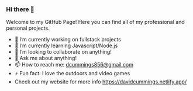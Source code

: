 ### Hi there 👋

Welcome to my GitHub Page! Here you can find all of my professional and personal projects.

- 🔭 I’m currently working on fullstack projects
- 🌱 I’m currently learning Javascript/Node.js
- 👯 I’m looking to collaborate on anything!
- 💬 Ask me about anything!
- 📫 How to reach me: dcummings856@gmail.com
- ⚡ Fun fact: I love the outdoors and video games
- Check out my website for more info https://davidcummings.netlify.app/
